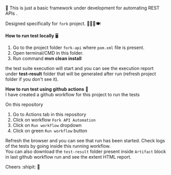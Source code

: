 :seedling: This is just a basic framework under development for automating REST APIs .

 Designed specifically for `fork` project.  :fork_and_knife::chopsticks::spoon::plate_with_cutlery:

**How to run test locally**  :desktop_computer:   

1. Go to the project folder `fork-api` where `pom.xml` file is present.
2. Open terminal/CMD in this folder.
3. Run command **mvn clean install**

the test suite execution will start and you can see the execution report under **test-result** folder that will be generated after run (refresh project folder if you don't see it).


**How to run test using github actions**    :rocket:   
I have created a github workflow for this project to run the tests    

On this repository   
1. Go to Actions tab in this repository
2. Click on workflow `Fork API Automation`
3. Click on `Run workflow` dropdown 
4. Click on green `Run workflow` button   

Refresh the browser and you can see that run has been started. Check logs of the tests by going inside this running workflow.   
You can also download the `test-result` folder present inside `Artifact` block in last github workflow run and see the extent HTML report.

Cheers :shipit: :tada:

